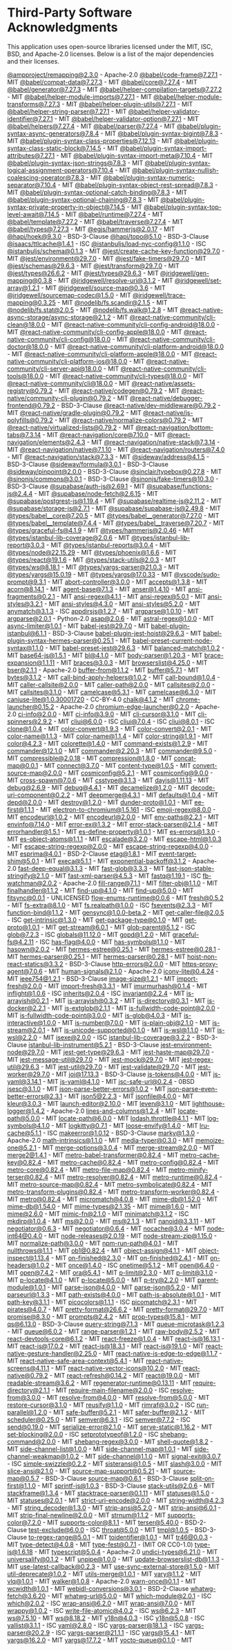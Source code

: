 # Third-Party Software Acknowledgments

This application uses open-source libraries licensed under the MIT, ISC, BSD, and Apache-2.0 licenses. Below is a list of the major dependencies and their licenses.


[@ampproject/remapping@2.3.0](https://github.com/ampproject/remapping) - Apache-2.0
[@babel/code-frame@7.27.1](https://github.com/babel/babel) - MIT
[@babel/compat-data@7.27.3](https://github.com/babel/babel) - MIT
[@babel/core@7.27.4](https://github.com/babel/babel) - MIT
[@babel/generator@7.27.3](https://github.com/babel/babel) - MIT
[@babel/helper-compilation-targets@7.27.2](https://github.com/babel/babel) - MIT
[@babel/helper-module-imports@7.27.1](https://github.com/babel/babel) - MIT
[@babel/helper-module-transforms@7.27.3](https://github.com/babel/babel) - MIT
[@babel/helper-plugin-utils@7.27.1](https://github.com/babel/babel) - MIT
[@babel/helper-string-parser@7.27.1](https://github.com/babel/babel) - MIT
[@babel/helper-validator-identifier@7.27.1](https://github.com/babel/babel) - MIT
[@babel/helper-validator-option@7.27.1](https://github.com/babel/babel) - MIT
[@babel/helpers@7.27.4](https://github.com/babel/babel) - MIT
[@babel/parser@7.27.4](https://github.com/babel/babel) - MIT
[@babel/plugin-syntax-async-generators@7.8.4](https://github.com/babel/babel/tree/master/packages/babel-plugin-syntax-async-generators) - MIT
[@babel/plugin-syntax-bigint@7.8.3](https://github.com/babel/babel/tree/master/packages/babel-plugin-syntax-bigint) - MIT
[@babel/plugin-syntax-class-properties@7.12.13](https://github.com/babel/babel) - MIT
[@babel/plugin-syntax-class-static-block@7.14.5](https://github.com/babel/babel) - MIT
[@babel/plugin-syntax-import-attributes@7.27.1](https://github.com/babel/babel) - MIT
[@babel/plugin-syntax-import-meta@7.10.4](https://github.com/babel/babel) - MIT
[@babel/plugin-syntax-json-strings@7.8.3](https://github.com/babel/babel/tree/master/packages/babel-plugin-syntax-json-strings) - MIT
[@babel/plugin-syntax-logical-assignment-operators@7.10.4](https://github.com/babel/babel) - MIT
[@babel/plugin-syntax-nullish-coalescing-operator@7.8.3](https://github.com/babel/babel/tree/master/packages/babel-plugin-syntax-nullish-coalescing-operator) - MIT
[@babel/plugin-syntax-numeric-separator@7.10.4](https://github.com/babel/babel) - MIT
[@babel/plugin-syntax-object-rest-spread@7.8.3](https://github.com/babel/babel/tree/master/packages/babel-plugin-syntax-object-rest-spread) - MIT
[@babel/plugin-syntax-optional-catch-binding@7.8.3](https://github.com/babel/babel/tree/master/packages/babel-plugin-syntax-optional-catch-binding) - MIT
[@babel/plugin-syntax-optional-chaining@7.8.3](https://github.com/babel/babel/tree/master/packages/babel-plugin-syntax-optional-chaining) - MIT
[@babel/plugin-syntax-private-property-in-object@7.14.5](https://github.com/babel/babel) - MIT
[@babel/plugin-syntax-top-level-await@7.14.5](https://github.com/babel/babel) - MIT
[@babel/runtime@7.27.4](https://github.com/babel/babel) - MIT
[@babel/template@7.27.2](https://github.com/babel/babel) - MIT
[@babel/traverse@7.27.4](https://github.com/babel/babel) - MIT
[@babel/types@7.27.3](https://github.com/babel/babel) - MIT
[@egjs/hammerjs@2.0.17](https://github.com/naver/hammer.js) - MIT
[@hapi/hoek@9.3.0](https://github.com/hapijs/hoek) - BSD-3-Clause
[@hapi/topo@5.1.0](https://github.com/hapijs/topo) - BSD-3-Clause
[@isaacs/ttlcache@1.4.1](https://github.com/isaacs/ttlcache) - ISC
[@istanbuljs/load-nyc-config@1.1.0](https://github.com/istanbuljs/load-nyc-config) - ISC
[@istanbuljs/schema@0.1.3](https://github.com/istanbuljs/schema) - MIT
[@jest/create-cache-key-function@29.7.0](https://github.com/jestjs/jest) - MIT
[@jest/environment@29.7.0](https://github.com/jestjs/jest) - MIT
[@jest/fake-timers@29.7.0](https://github.com/jestjs/jest) - MIT
[@jest/schemas@29.6.3](https://github.com/jestjs/jest) - MIT
[@jest/transform@29.7.0](https://github.com/jestjs/jest) - MIT
[@jest/types@26.6.2](https://github.com/facebook/jest) - MIT
[@jest/types@29.6.3](https://github.com/jestjs/jest) - MIT
[@jridgewell/gen-mapping@0.3.8](https://github.com/jridgewell/gen-mapping) - MIT
[@jridgewell/resolve-uri@3.1.2](https://github.com/jridgewell/resolve-uri) - MIT
[@jridgewell/set-array@1.2.1](https://github.com/jridgewell/set-array) - MIT
[@jridgewell/source-map@0.3.6](https://github.com/jridgewell/source-map) - MIT
[@jridgewell/sourcemap-codec@1.5.0](https://github.com/jridgewell/sourcemap-codec) - MIT
[@jridgewell/trace-mapping@0.3.25](https://github.com/jridgewell/trace-mapping) - MIT
[@nodelib/fs.scandir@2.1.5](https://github.com/nodelib/nodelib/tree/master/packages/fs/fs.scandir) - MIT
[@nodelib/fs.stat@2.0.5](https://github.com/nodelib/nodelib/tree/master/packages/fs/fs.stat) - MIT
[@nodelib/fs.walk@1.2.8](https://github.com/nodelib/nodelib/tree/master/packages/fs/fs.walk) - MIT
[@react-native-async-storage/async-storage@2.1.2](https://github.com/react-native-async-storage/async-storage) - MIT
[@react-native-community/cli-clean@18.0.0](https://github.com/react-native-community/cli) - MIT
[@react-native-community/cli-config-android@18.0.0](https://github.com/react-native-community/cli) - MIT
[@react-native-community/cli-config-apple@18.0.0](https://github.com/react-native-community/cli) - MIT
[@react-native-community/cli-config@18.0.0](https://github.com/react-native-community/cli) - MIT
[@react-native-community/cli-doctor@18.0.0](https://github.com/react-native-community/cli) - MIT
[@react-native-community/cli-platform-android@18.0.0](https://github.com/react-native-community/cli) - MIT
[@react-native-community/cli-platform-apple@18.0.0](https://github.com/react-native-community/cli) - MIT
[@react-native-community/cli-platform-ios@18.0.0](https://github.com/react-native-community/cli) - MIT
[@react-native-community/cli-server-api@18.0.0](https://github.com/react-native-community/cli) - MIT
[@react-native-community/cli-tools@18.0.0](https://github.com/react-native-community/cli) - MIT
[@react-native-community/cli-types@18.0.0](https://github.com/react-native-community/cli) - MIT
[@react-native-community/cli@18.0.0](https://github.com/react-native-community/cli) - MIT
[@react-native/assets-registry@0.79.2](https://github.com/facebook/react-native) - MIT
[@react-native/codegen@0.79.2](https://github.com/facebook/react-native) - MIT
[@react-native/community-cli-plugin@0.79.2](https://github.com/facebook/react-native) - MIT
[@react-native/debugger-frontend@0.79.2](https://github.com/facebook/react-native) - BSD-3-Clause
[@react-native/dev-middleware@0.79.2](https://github.com/facebook/react-native) - MIT
[@react-native/gradle-plugin@0.79.2](https://github.com/facebook/react-native) - MIT
[@react-native/js-polyfills@0.79.2](https://github.com/facebook/react-native) - MIT
[@react-native/normalize-colors@0.79.2](https://github.com/facebook/react-native) - MIT
[@react-native/virtualized-lists@0.79.2](https://github.com/facebook/react-native) - MIT
[@react-navigation/bottom-tabs@7.3.14](https://github.com/react-navigation/react-navigation) - MIT
[@react-navigation/core@7.10.0](https://github.com/react-navigation/react-navigation) - MIT
[@react-navigation/elements@2.4.3](https://github.com/react-navigation/react-navigation) - MIT
[@react-navigation/native-stack@7.3.14](https://github.com/react-navigation/react-navigation) - MIT
[@react-navigation/native@7.1.10](https://github.com/react-navigation/react-navigation) - MIT
[@react-navigation/routers@7.4.0](https://github.com/react-navigation/react-navigation) - MIT
[@react-navigation/stack@7.3.3](https://github.com/react-navigation/react-navigation) - MIT
[@sideway/address@4.1.5](https://github.com/sideway/address) - BSD-3-Clause
[@sideway/formula@3.0.1](https://github.com/sideway/formula) - BSD-3-Clause
[@sideway/pinpoint@2.0.0](https://github.com/sideway/pinpoint) - BSD-3-Clause
[@sinclair/typebox@0.27.8](https://github.com/sinclairzx81/typebox) - MIT
[@sinonjs/commons@3.0.1](https://github.com/sinonjs/commons) - BSD-3-Clause
[@sinonjs/fake-timers@10.3.0](https://github.com/sinonjs/fake-timers) - BSD-3-Clause
[@supabase/auth-js@2.69.1](https://github.com/supabase/auth-js) - MIT
[@supabase/functions-js@2.4.4](https://github.com/supabase/functions-js) - MIT
[@supabase/node-fetch@2.6.15](https://github.com/supabase/node-fetch) - MIT
[@supabase/postgrest-js@1.19.4](https://github.com/supabase/postgrest-js) - MIT
[@supabase/realtime-js@2.11.2](https://github.com/supabase/realtime-js) - MIT
[@supabase/storage-js@2.7.1](https://github.com/supabase/storage-js) - MIT
[@supabase/supabase-js@2.49.8](https://github.com/supabase/supabase-js) - MIT
[@types/babel__core@7.20.5](https://github.com/DefinitelyTyped/DefinitelyTyped) - MIT
[@types/babel__generator@7.27.0](https://github.com/DefinitelyTyped/DefinitelyTyped) - MIT
[@types/babel__template@7.4.4](https://github.com/DefinitelyTyped/DefinitelyTyped) - MIT
[@types/babel__traverse@7.20.7](https://github.com/DefinitelyTyped/DefinitelyTyped) - MIT
[@types/graceful-fs@4.1.9](https://github.com/DefinitelyTyped/DefinitelyTyped) - MIT
[@types/hammerjs@2.0.46](https://github.com/DefinitelyTyped/DefinitelyTyped) - MIT
[@types/istanbul-lib-coverage@2.0.6](https://github.com/DefinitelyTyped/DefinitelyTyped) - MIT
[@types/istanbul-lib-report@3.0.3](https://github.com/DefinitelyTyped/DefinitelyTyped) - MIT
[@types/istanbul-reports@3.0.4](https://github.com/DefinitelyTyped/DefinitelyTyped) - MIT
[@types/node@22.15.29](https://github.com/DefinitelyTyped/DefinitelyTyped) - MIT
[@types/phoenix@1.6.6](https://github.com/DefinitelyTyped/DefinitelyTyped) - MIT
[@types/react@19.1.6](https://github.com/DefinitelyTyped/DefinitelyTyped) - MIT
[@types/stack-utils@2.0.3](https://github.com/DefinitelyTyped/DefinitelyTyped) - MIT
[@types/ws@8.18.1](https://github.com/DefinitelyTyped/DefinitelyTyped) - MIT
[@types/yargs-parser@21.0.3](https://github.com/DefinitelyTyped/DefinitelyTyped) - MIT
[@types/yargs@15.0.19](https://github.com/DefinitelyTyped/DefinitelyTyped) - MIT
[@types/yargs@17.0.33](https://github.com/DefinitelyTyped/DefinitelyTyped) - MIT
[@vscode/sudo-prompt@9.3.1](https://github.com/bpasero/sudo-prompt) - MIT
[abort-controller@3.0.0](https://github.com/mysticatea/abort-controller) - MIT
[accepts@1.3.8](https://github.com/jshttp/accepts) - MIT
[acorn@8.14.1](https://github.com/acornjs/acorn) - MIT
[agent-base@7.1.3](https://github.com/TooTallNate/proxy-agents) - MIT
[anser@1.4.10](https://github.com/IonicaBizau/anser) - MIT
[ansi-fragments@0.2.1](https://github.com/zamotany/ansi-fragments) - MIT
[ansi-regex@4.1.1](https://github.com/chalk/ansi-regex) - MIT
[ansi-regex@5.0.1](https://github.com/chalk/ansi-regex) - MIT
[ansi-styles@3.2.1](https://github.com/chalk/ansi-styles) - MIT
[ansi-styles@4.3.0](https://github.com/chalk/ansi-styles) - MIT
[ansi-styles@5.2.0](https://github.com/chalk/ansi-styles) - MIT
[anymatch@3.1.3](https://github.com/micromatch/anymatch) - ISC
[appdirsjs@1.2.7](https://github.com/codingjerk/appdirsjs) - MIT
[argparse@1.0.10](https://github.com/nodeca/argparse) - MIT
[argparse@2.0.1](https://github.com/nodeca/argparse) - Python-2.0
[asap@2.0.6](https://github.com/kriskowal/asap) - MIT
[astral-regex@1.0.0](https://github.com/kevva/astral-regex) - MIT
[async-limiter@1.0.1](https://github.com/strml/async-limiter) - MIT
[babel-jest@29.7.0](https://github.com/jestjs/jest) - MIT
[babel-plugin-istanbul@6.1.1](https://github.com/istanbuljs/babel-plugin-istanbul) - BSD-3-Clause
[babel-plugin-jest-hoist@29.6.3](https://github.com/jestjs/jest) - MIT
[babel-plugin-syntax-hermes-parser@0.25.1](https://github.com/facebook/hermes) - MIT
[babel-preset-current-node-syntax@1.1.0](https://github.com/nicolo-ribaudo/babel-preset-current-node-syntax) - MIT
[babel-preset-jest@29.6.3](https://github.com/jestjs/jest) - MIT
[balanced-match@1.0.2](https://github.com/juliangruber/balanced-match) - MIT
[base64-js@1.5.1](https://github.com/beatgammit/base64-js) - MIT
[bl@4.1.0](https://github.com/rvagg/bl) - MIT
[body-parser@1.20.3](https://github.com/expressjs/body-parser) - MIT
[brace-expansion@1.1.11](https://github.com/juliangruber/brace-expansion) - MIT
[braces@3.0.3](https://github.com/micromatch/braces) - MIT
[browserslist@4.25.0](https://github.com/browserslist/browserslist) - MIT
[bser@2.1.1](https://github.com/facebook/watchman) - Apache-2.0
[buffer-from@1.1.2](https://github.com/LinusU/buffer-from) - MIT
[buffer@5.7.1](https://github.com/feross/buffer) - MIT
[bytes@3.1.2](https://github.com/visionmedia/bytes.js) - MIT
[call-bind-apply-helpers@1.0.2](https://github.com/ljharb/call-bind-apply-helpers) - MIT
[call-bound@1.0.4](https://github.com/ljharb/call-bound) - MIT
[caller-callsite@2.0.0](https://github.com/sindresorhus/caller-callsite) - MIT
[caller-path@2.0.0](https://github.com/sindresorhus/caller-path) - MIT
[callsites@2.0.0](https://github.com/sindresorhus/callsites) - MIT
[callsites@3.1.0](https://github.com/sindresorhus/callsites) - MIT
[camelcase@5.3.1](https://github.com/sindresorhus/camelcase) - MIT
[camelcase@6.3.0](https://github.com/sindresorhus/camelcase) - MIT
[caniuse-lite@1.0.30001720](https://github.com/browserslist/caniuse-lite) - CC-BY-4.0
[chalk@4.1.2](https://github.com/chalk/chalk) - MIT
[chrome-launcher@0.15.2](https://github.com/GoogleChrome/chrome-launcher) - Apache-2.0
[chromium-edge-launcher@0.2.0](https://github.com/cezaraugusto/chromium-edge-launcher) - Apache-2.0
[ci-info@2.0.0](https://github.com/watson/ci-info) - MIT
[ci-info@3.9.0](https://github.com/watson/ci-info) - MIT
[cli-cursor@3.1.0](https://github.com/sindresorhus/cli-cursor) - MIT
[cli-spinners@2.9.2](https://github.com/sindresorhus/cli-spinners) - MIT
[cliui@6.0.0](https://github.com/yargs/cliui) - ISC
[cliui@7.0.4](https://github.com/yargs/cliui) - ISC
[cliui@8.0.1](https://github.com/yargs/cliui) - ISC
[clone@1.0.4](https://github.com/pvorb/node-clone) - MIT
[color-convert@1.9.3](https://github.com/Qix-/color-convert) - MIT
[color-convert@2.0.1](https://github.com/Qix-/color-convert) - MIT
[color-name@1.1.3](https://github.com/dfcreative/color-name) - MIT
[color-name@1.1.4](https://github.com/colorjs/color-name) - MIT
[color-string@1.9.1](https://github.com/Qix-/color-string) - MIT
[color@4.2.3](https://github.com/Qix-/color) - MIT
[colorette@1.4.0](https://github.com/jorgebucaran/colorette) - MIT
[command-exists@1.2.9](https://github.com/mathisonian/command-exists) - MIT
[commander@12.1.0](https://github.com/tj/commander.js) - MIT
[commander@2.20.3](https://github.com/tj/commander.js) - MIT
[commander@9.5.0](https://github.com/tj/commander.js) - MIT
[compressible@2.0.18](https://github.com/jshttp/compressible) - MIT
[compression@1.8.0](https://github.com/expressjs/compression) - MIT
[concat-map@0.0.1](https://github.com/substack/node-concat-map) - MIT
[connect@3.7.0](https://github.com/senchalabs/connect) - MIT
[content-type@1.0.5](https://github.com/jshttp/content-type) - MIT
[convert-source-map@2.0.0](https://github.com/thlorenz/convert-source-map) - MIT
[cosmiconfig@5.2.1](https://github.com/davidtheclark/cosmiconfig) - MIT
[cosmiconfig@9.0.0](https://github.com/cosmiconfig/cosmiconfig) - MIT
[cross-spawn@7.0.6](https://github.com/moxystudio/node-cross-spawn) - MIT
[csstype@3.1.3](https://github.com/frenic/csstype) - MIT
[dayjs@1.11.13](https://github.com/iamkun/dayjs) - MIT
[debug@2.6.9](https://github.com/visionmedia/debug) - MIT
[debug@4.4.1](https://github.com/debug-js/debug) - MIT
[decamelize@1.2.0](https://github.com/sindresorhus/decamelize) - MIT
[decode-uri-component@0.2.2](https://github.com/SamVerschueren/decode-uri-component) - MIT
[deepmerge@4.3.1](https://github.com/TehShrike/deepmerge) - MIT
[defaults@1.0.4](https://github.com/sindresorhus/node-defaults) - MIT
[depd@2.0.0](https://github.com/dougwilson/nodejs-depd) - MIT
[destroy@1.2.0](https://github.com/stream-utils/destroy) - MIT
[dunder-proto@1.0.1](https://github.com/es-shims/dunder-proto) - MIT
[ee-first@1.1.1](https://github.com/jonathanong/ee-first) - MIT
[electron-to-chromium@1.5.161](https://github.com/kilian/electron-to-chromium) - ISC
[emoji-regex@8.0.0](https://github.com/mathiasbynens/emoji-regex) - MIT
[encodeurl@1.0.2](https://github.com/pillarjs/encodeurl) - MIT
[encodeurl@2.0.0](https://github.com/pillarjs/encodeurl) - MIT
[env-paths@2.2.1](https://github.com/sindresorhus/env-paths) - MIT
[envinfo@7.14.0](https://github.com/tabrindle/envinfo) - MIT
[error-ex@1.3.2](https://github.com/qix-/node-error-ex) - MIT
[error-stack-parser@2.1.4](https://github.com/stacktracejs/error-stack-parser) - MIT
[errorhandler@1.5.1](https://github.com/expressjs/errorhandler) - MIT
[es-define-property@1.0.1](https://github.com/ljharb/es-define-property) - MIT
[es-errors@1.3.0](https://github.com/ljharb/es-errors) - MIT
[es-object-atoms@1.1.1](https://github.com/ljharb/es-object-atoms) - MIT
[escalade@3.2.0](https://github.com/lukeed/escalade) - MIT
[escape-html@1.0.3](https://github.com/component/escape-html) - MIT
[escape-string-regexp@2.0.0](https://github.com/sindresorhus/escape-string-regexp) - MIT
[escape-string-regexp@4.0.0](https://github.com/sindresorhus/escape-string-regexp) - MIT
[esprima@4.0.1](https://github.com/jquery/esprima) - BSD-2-Clause
[etag@1.8.1](https://github.com/jshttp/etag) - MIT
[event-target-shim@5.0.1](https://github.com/mysticatea/event-target-shim) - MIT
[execa@5.1.1](https://github.com/sindresorhus/execa) - MIT
[exponential-backoff@3.1.2](https://github.com/coveooss/exponential-backoff) - Apache-2.0
[fast-deep-equal@3.1.3](https://github.com/epoberezkin/fast-deep-equal) - MIT
[fast-glob@3.3.3](https://github.com/mrmlnc/fast-glob) - MIT
[fast-json-stable-stringify@2.1.0](https://github.com/epoberezkin/fast-json-stable-stringify) - MIT
[fast-xml-parser@4.5.3](https://github.com/NaturalIntelligence/fast-xml-parser) - MIT
[fastq@1.19.1](https://github.com/mcollina/fastq) - ISC
[fb-watchman@2.0.2](https://github.com/facebook/watchman) - Apache-2.0
[fill-range@7.1.1](https://github.com/jonschlinkert/fill-range) - MIT
[filter-obj@1.1.0](https://github.com/sindresorhus/filter-obj) - MIT
[finalhandler@1.1.2](https://github.com/pillarjs/finalhandler) - MIT
[find-up@4.1.0](https://github.com/sindresorhus/find-up) - MIT
[find-up@5.0.0](https://github.com/sindresorhus/find-up) - MIT
[fitsync@0.0.1](undefined) - UNLICENSED
[flow-enums-runtime@0.0.6](https://github.com/facebook/flow) - MIT
[fresh@0.5.2](https://github.com/jshttp/fresh) - MIT
[fs-extra@8.1.0](https://github.com/jprichardson/node-fs-extra) - MIT
[fs.realpath@1.0.0](https://github.com/isaacs/fs.realpath) - ISC
[fsevents@2.3.3](https://github.com/fsevents/fsevents) - MIT
[function-bind@1.1.2](https://github.com/Raynos/function-bind) - MIT
[gensync@1.0.0-beta.2](https://github.com/loganfsmyth/gensync) - MIT
[get-caller-file@2.0.5](https://github.com/stefanpenner/get-caller-file) - ISC
[get-intrinsic@1.3.0](https://github.com/ljharb/get-intrinsic) - MIT
[get-package-type@0.1.0](https://github.com/cfware/get-package-type) - MIT
[get-proto@1.0.1](https://github.com/ljharb/get-proto) - MIT
[get-stream@6.0.1](https://github.com/sindresorhus/get-stream) - MIT
[glob-parent@5.1.2](https://github.com/gulpjs/glob-parent) - ISC
[glob@7.2.3](https://github.com/isaacs/node-glob) - ISC
[globals@11.12.0](https://github.com/sindresorhus/globals) - MIT
[gopd@1.2.0](https://github.com/ljharb/gopd) - MIT
[graceful-fs@4.2.11](https://github.com/isaacs/node-graceful-fs) - ISC
[has-flag@4.0.0](https://github.com/sindresorhus/has-flag) - MIT
[has-symbols@1.1.0](https://github.com/inspect-js/has-symbols) - MIT
[hasown@2.0.2](https://github.com/inspect-js/hasOwn) - MIT
[hermes-estree@0.25.1](https://github.com/facebook/hermes) - MIT
[hermes-estree@0.28.1](https://github.com/facebook/hermes) - MIT
[hermes-parser@0.25.1](https://github.com/facebook/hermes) - MIT
[hermes-parser@0.28.1](https://github.com/facebook/hermes) - MIT
[hoist-non-react-statics@3.3.2](https://github.com/mridgway/hoist-non-react-statics) - BSD-3-Clause
[http-errors@2.0.0](https://github.com/jshttp/http-errors) - MIT
[https-proxy-agent@7.0.6](https://github.com/TooTallNate/proxy-agents) - MIT
[human-signals@2.1.0](https://github.com/ehmicky/human-signals) - Apache-2.0
[iconv-lite@0.4.24](https://github.com/ashtuchkin/iconv-lite) - MIT
[ieee754@1.2.1](https://github.com/feross/ieee754) - BSD-3-Clause
[image-size@1.2.1](https://github.com/image-size/image-size) - MIT
[import-fresh@2.0.0](https://github.com/sindresorhus/import-fresh) - MIT
[import-fresh@3.3.1](https://github.com/sindresorhus/import-fresh) - MIT
[imurmurhash@0.1.4](https://github.com/jensyt/imurmurhash-js) - MIT
[inflight@1.0.6](https://github.com/npm/inflight) - ISC
[inherits@2.0.4](https://github.com/isaacs/inherits) - ISC
[invariant@2.2.4](https://github.com/zertosh/invariant) - MIT
[is-arrayish@0.2.1](https://github.com/qix-/node-is-arrayish) - MIT
[is-arrayish@0.3.2](https://github.com/qix-/node-is-arrayish) - MIT
[is-directory@0.3.1](https://github.com/jonschlinkert/is-directory) - MIT
[is-docker@2.2.1](https://github.com/sindresorhus/is-docker) - MIT
[is-extglob@2.1.1](https://github.com/jonschlinkert/is-extglob) - MIT
[is-fullwidth-code-point@2.0.0](https://github.com/sindresorhus/is-fullwidth-code-point) - MIT
[is-fullwidth-code-point@3.0.0](https://github.com/sindresorhus/is-fullwidth-code-point) - MIT
[is-glob@4.0.3](https://github.com/micromatch/is-glob) - MIT
[is-interactive@1.0.0](https://github.com/sindresorhus/is-interactive) - MIT
[is-number@7.0.0](https://github.com/jonschlinkert/is-number) - MIT
[is-plain-obj@2.1.0](https://github.com/sindresorhus/is-plain-obj) - MIT
[is-stream@2.0.1](https://github.com/sindresorhus/is-stream) - MIT
[is-unicode-supported@0.1.0](https://github.com/sindresorhus/is-unicode-supported) - MIT
[is-wsl@1.1.0](https://github.com/sindresorhus/is-wsl) - MIT
[is-wsl@2.2.0](https://github.com/sindresorhus/is-wsl) - MIT
[isexe@2.0.0](https://github.com/isaacs/isexe) - ISC
[istanbul-lib-coverage@3.2.2](https://github.com/istanbuljs/istanbuljs) - BSD-3-Clause
[istanbul-lib-instrument@5.2.1](https://github.com/istanbuljs/istanbuljs) - BSD-3-Clause
[jest-environment-node@29.7.0](https://github.com/jestjs/jest) - MIT
[jest-get-type@29.6.3](https://github.com/jestjs/jest) - MIT
[jest-haste-map@29.7.0](https://github.com/jestjs/jest) - MIT
[jest-message-util@29.7.0](https://github.com/jestjs/jest) - MIT
[jest-mock@29.7.0](https://github.com/jestjs/jest) - MIT
[jest-regex-util@29.6.3](https://github.com/jestjs/jest) - MIT
[jest-util@29.7.0](https://github.com/jestjs/jest) - MIT
[jest-validate@29.7.0](https://github.com/jestjs/jest) - MIT
[jest-worker@29.7.0](https://github.com/jestjs/jest) - MIT
[joi@17.13.3](https://github.com/hapijs/joi) - BSD-3-Clause
[js-tokens@4.0.0](https://github.com/lydell/js-tokens) - MIT
[js-yaml@3.14.1](https://github.com/nodeca/js-yaml) - MIT
[js-yaml@4.1.0](https://github.com/nodeca/js-yaml) - MIT
[jsc-safe-url@0.2.4](https://github.com/robhogan/jsc-safe-url) - 0BSD
[jsesc@3.1.0](https://github.com/mathiasbynens/jsesc) - MIT
[json-parse-better-errors@1.0.2](https://github.com/zkat/json-parse-better-errors) - MIT
[json-parse-even-better-errors@2.3.1](https://github.com/npm/json-parse-even-better-errors) - MIT
[json5@2.2.3](https://github.com/json5/json5) - MIT
[jsonfile@4.0.0](https://github.com/jprichardson/node-jsonfile) - MIT
[kleur@3.0.3](https://github.com/lukeed/kleur) - MIT
[launch-editor@2.10.0](https://github.com/yyx990803/launch-editor) - MIT
[leven@3.1.0](https://github.com/sindresorhus/leven) - MIT
[lighthouse-logger@1.4.2](undefined) - Apache-2.0
[lines-and-columns@1.2.4](https://github.com/eventualbuddha/lines-and-columns) - MIT
[locate-path@5.0.0](https://github.com/sindresorhus/locate-path) - MIT
[locate-path@6.0.0](https://github.com/sindresorhus/locate-path) - MIT
[lodash.throttle@4.1.1](https://github.com/lodash/lodash) - MIT
[log-symbols@4.1.0](https://github.com/sindresorhus/log-symbols) - MIT
[logkitty@0.7.1](https://github.com/zamotany/logkitty) - MIT
[loose-envify@1.4.0](https://github.com/zertosh/loose-envify) - MIT
[lru-cache@5.1.1](https://github.com/isaacs/node-lru-cache) - ISC
[makeerror@1.0.12](https://github.com/daaku/nodejs-makeerror) - BSD-3-Clause
[marky@1.3.0](https://github.com/nolanlawson/marky) - Apache-2.0
[math-intrinsics@1.1.0](https://github.com/es-shims/math-intrinsics) - MIT
[media-typer@0.3.0](https://github.com/jshttp/media-typer) - MIT
[memoize-one@5.2.1](https://github.com/alexreardon/memoize-one) - MIT
[merge-options@3.0.4](https://github.com/schnittstabil/merge-options) - MIT
[merge-stream@2.0.0](https://github.com/grncdr/merge-stream) - MIT
[merge2@1.4.1](https://github.com/teambition/merge2) - MIT
[metro-babel-transformer@0.82.4](https://github.com/facebook/metro) - MIT
[metro-cache-key@0.82.4](https://github.com/facebook/metro) - MIT
[metro-cache@0.82.4](https://github.com/facebook/metro) - MIT
[metro-config@0.82.4](https://github.com/facebook/metro) - MIT
[metro-core@0.82.4](https://github.com/facebook/metro) - MIT
[metro-file-map@0.82.4](https://github.com/facebook/metro) - MIT
[metro-minify-terser@0.82.4](https://github.com/facebook/metro) - MIT
[metro-resolver@0.82.4](https://github.com/facebook/metro) - MIT
[metro-runtime@0.82.4](https://github.com/facebook/metro) - MIT
[metro-source-map@0.82.4](https://github.com/facebook/metro) - MIT
[metro-symbolicate@0.82.4](https://github.com/facebook/metro) - MIT
[metro-transform-plugins@0.82.4](https://github.com/facebook/metro) - MIT
[metro-transform-worker@0.82.4](https://github.com/facebook/metro) - MIT
[metro@0.82.4](https://github.com/facebook/metro) - MIT
[micromatch@4.0.8](https://github.com/micromatch/micromatch) - MIT
[mime-db@1.52.0](https://github.com/jshttp/mime-db) - MIT
[mime-db@1.54.0](https://github.com/jshttp/mime-db) - MIT
[mime-types@2.1.35](https://github.com/jshttp/mime-types) - MIT
[mime@1.6.0](https://github.com/broofa/node-mime) - MIT
[mime@2.6.0](https://github.com/broofa/mime) - MIT
[mimic-fn@2.1.0](https://github.com/sindresorhus/mimic-fn) - MIT
[minimatch@3.1.2](https://github.com/isaacs/minimatch) - ISC
[mkdirp@1.0.4](https://github.com/isaacs/node-mkdirp) - MIT
[ms@2.0.0](https://github.com/zeit/ms) - MIT
[ms@2.1.3](https://github.com/vercel/ms) - MIT
[nanoid@3.3.11](https://github.com/ai/nanoid) - MIT
[negotiator@0.6.3](https://github.com/jshttp/negotiator) - MIT
[negotiator@0.6.4](https://github.com/jshttp/negotiator) - MIT
[nocache@3.0.4](https://github.com/helmetjs/nocache) - MIT
[node-int64@0.4.0](https://github.com/broofa/node-int64) - MIT
[node-releases@2.0.19](https://github.com/chicoxyzzy/node-releases) - MIT
[node-stream-zip@1.15.0](https://github.com/antelle/node-stream-zip) - MIT
[normalize-path@3.0.0](https://github.com/jonschlinkert/normalize-path) - MIT
[npm-run-path@4.0.1](https://github.com/sindresorhus/npm-run-path) - MIT
[nullthrows@1.1.1](https://github.com/zertosh/nullthrows) - MIT
[ob1@0.82.4](https://github.com/facebook/metro) - MIT
[object-assign@4.1.1](https://github.com/sindresorhus/object-assign) - MIT
[object-inspect@1.13.4](https://github.com/inspect-js/object-inspect) - MIT
[on-finished@2.3.0](https://github.com/jshttp/on-finished) - MIT
[on-finished@2.4.1](https://github.com/jshttp/on-finished) - MIT
[on-headers@1.0.2](https://github.com/jshttp/on-headers) - MIT
[once@1.4.0](https://github.com/isaacs/once) - ISC
[onetime@5.1.2](https://github.com/sindresorhus/onetime) - MIT
[open@6.4.0](https://github.com/sindresorhus/open) - MIT
[open@7.4.2](https://github.com/sindresorhus/open) - MIT
[ora@5.4.1](https://github.com/sindresorhus/ora) - MIT
[p-limit@2.3.0](https://github.com/sindresorhus/p-limit) - MIT
[p-limit@3.1.0](https://github.com/sindresorhus/p-limit) - MIT
[p-locate@4.1.0](https://github.com/sindresorhus/p-locate) - MIT
[p-locate@5.0.0](https://github.com/sindresorhus/p-locate) - MIT
[p-try@2.2.0](https://github.com/sindresorhus/p-try) - MIT
[parent-module@1.0.1](https://github.com/sindresorhus/parent-module) - MIT
[parse-json@4.0.0](https://github.com/sindresorhus/parse-json) - MIT
[parse-json@5.2.0](https://github.com/sindresorhus/parse-json) - MIT
[parseurl@1.3.3](https://github.com/pillarjs/parseurl) - MIT
[path-exists@4.0.0](https://github.com/sindresorhus/path-exists) - MIT
[path-is-absolute@1.0.1](https://github.com/sindresorhus/path-is-absolute) - MIT
[path-key@3.1.1](https://github.com/sindresorhus/path-key) - MIT
[picocolors@1.1.1](https://github.com/alexeyraspopov/picocolors) - ISC
[picomatch@2.3.1](https://github.com/micromatch/picomatch) - MIT
[pirates@4.0.7](https://github.com/danez/pirates) - MIT
[pretty-format@26.6.2](https://github.com/facebook/jest) - MIT
[pretty-format@29.7.0](https://github.com/jestjs/jest) - MIT
[promise@8.3.0](https://github.com/then/promise) - MIT
[prompts@2.4.2](https://github.com/terkelg/prompts) - MIT
[prop-types@15.8.1](https://github.com/facebook/prop-types) - MIT
[qs@6.13.0](https://github.com/ljharb/qs) - BSD-3-Clause
[query-string@7.1.3](https://github.com/sindresorhus/query-string) - MIT
[queue-microtask@1.2.3](https://github.com/feross/queue-microtask) - MIT
[queue@6.0.2](https://github.com/jessetane/queue) - MIT
[range-parser@1.2.1](https://github.com/jshttp/range-parser) - MIT
[raw-body@2.5.2](https://github.com/stream-utils/raw-body) - MIT
[react-devtools-core@6.1.2](https://github.com/facebook/react) - MIT
[react-freeze@1.0.4](https://github.com/software-mansion/react-freeze) - MIT
[react-is@16.13.1](https://github.com/facebook/react) - MIT
[react-is@17.0.2](https://github.com/facebook/react) - MIT
[react-is@18.3.1](https://github.com/facebook/react) - MIT
[react-is@19.1.0](https://github.com/facebook/react) - MIT
[react-native-gesture-handler@2.25.0](https://github.com/software-mansion/react-native-gesture-handler) - MIT
[react-native-is-edge-to-edge@1.1.7](https://github.com/zoontek/react-native-edge-to-edge) - MIT
[react-native-safe-area-context@5.4.1](https://github.com/th3rdwave/react-native-safe-area-context) - MIT
[react-native-screens@4.11.1](https://github.com/software-mansion/react-native-screens) - MIT
[react-native-vector-icons@10.2.0](https://github.com/oblador/react-native-vector-icons) - MIT
[react-native@0.79.2](https://github.com/facebook/react-native) - MIT
[react-refresh@0.14.2](https://github.com/facebook/react) - MIT
[react@19.0.0](https://github.com/facebook/react) - MIT
[readable-stream@3.6.2](https://github.com/nodejs/readable-stream) - MIT
[regenerator-runtime@0.13.11](https://github.com/facebook/regenerator/tree/main/packages/runtime) - MIT
[require-directory@2.1.1](https://github.com/troygoode/node-require-directory) - MIT
[require-main-filename@2.0.0](https://github.com/yargs/require-main-filename) - ISC
[resolve-from@3.0.0](https://github.com/sindresorhus/resolve-from) - MIT
[resolve-from@4.0.0](https://github.com/sindresorhus/resolve-from) - MIT
[resolve-from@5.0.0](https://github.com/sindresorhus/resolve-from) - MIT
[restore-cursor@3.1.0](https://github.com/sindresorhus/restore-cursor) - MIT
[reusify@1.1.0](https://github.com/mcollina/reusify) - MIT
[rimraf@3.0.2](https://github.com/isaacs/rimraf) - ISC
[run-parallel@1.2.0](https://github.com/feross/run-parallel) - MIT
[safe-buffer@5.2.1](https://github.com/feross/safe-buffer) - MIT
[safer-buffer@2.1.2](https://github.com/ChALkeR/safer-buffer) - MIT
[scheduler@0.25.0](https://github.com/facebook/react) - MIT
[semver@6.3.1](https://github.com/npm/node-semver) - ISC
[semver@7.7.2](https://github.com/npm/node-semver) - ISC
[send@0.19.0](https://github.com/pillarjs/send) - MIT
[serialize-error@2.1.0](https://github.com/sindresorhus/serialize-error) - MIT
[serve-static@1.16.2](https://github.com/expressjs/serve-static) - MIT
[set-blocking@2.0.0](https://github.com/yargs/set-blocking) - ISC
[setprototypeof@1.2.0](https://github.com/wesleytodd/setprototypeof) - ISC
[shebang-command@2.0.0](https://github.com/kevva/shebang-command) - MIT
[shebang-regex@3.0.0](https://github.com/sindresorhus/shebang-regex) - MIT
[shell-quote@1.8.2](https://github.com/ljharb/shell-quote) - MIT
[side-channel-list@1.0.0](https://github.com/ljharb/side-channel-list) - MIT
[side-channel-map@1.0.1](https://github.com/ljharb/side-channel-map) - MIT
[side-channel-weakmap@1.0.2](https://github.com/ljharb/side-channel-weakmap) - MIT
[side-channel@1.1.0](https://github.com/ljharb/side-channel) - MIT
[signal-exit@3.0.7](https://github.com/tapjs/signal-exit) - ISC
[simple-swizzle@0.2.2](https://github.com/qix-/node-simple-swizzle) - MIT
[sisteransi@1.0.5](https://github.com/terkelg/sisteransi) - MIT
[slash@3.0.0](https://github.com/sindresorhus/slash) - MIT
[slice-ansi@2.1.0](https://github.com/chalk/slice-ansi) - MIT
[source-map-support@0.5.21](https://github.com/evanw/node-source-map-support) - MIT
[source-map@0.5.7](https://github.com/mozilla/source-map) - BSD-3-Clause
[source-map@0.6.1](https://github.com/mozilla/source-map) - BSD-3-Clause
[split-on-first@1.1.0](https://github.com/sindresorhus/split-on-first) - MIT
[sprintf-js@1.0.3](https://github.com/alexei/sprintf.js) - BSD-3-Clause
[stack-utils@2.0.6](https://github.com/tapjs/stack-utils) - MIT
[stackframe@1.3.4](https://github.com/stacktracejs/stackframe) - MIT
[stacktrace-parser@0.1.11](https://github.com/errwischt/stacktrace-parser) - MIT
[statuses@1.5.0](https://github.com/jshttp/statuses) - MIT
[statuses@2.0.1](https://github.com/jshttp/statuses) - MIT
[strict-uri-encode@2.0.0](https://github.com/kevva/strict-uri-encode) - MIT
[string-width@4.2.3](https://github.com/sindresorhus/string-width) - MIT
[string_decoder@1.3.0](https://github.com/nodejs/string_decoder) - MIT
[strip-ansi@5.2.0](https://github.com/chalk/strip-ansi) - MIT
[strip-ansi@6.0.1](https://github.com/chalk/strip-ansi) - MIT
[strip-final-newline@2.0.0](https://github.com/sindresorhus/strip-final-newline) - MIT
[strnum@1.1.2](https://github.com/NaturalIntelligence/strnum) - MIT
[supports-color@7.2.0](https://github.com/chalk/supports-color) - MIT
[supports-color@8.1.1](https://github.com/chalk/supports-color) - MIT
[terser@5.40.0](https://github.com/terser/terser) - BSD-2-Clause
[test-exclude@6.0.0](https://github.com/istanbuljs/test-exclude) - ISC
[throat@5.0.0](https://github.com/ForbesLindesay/throat) - MIT
[tmpl@1.0.5](https://github.com/daaku/nodejs-tmpl) - BSD-3-Clause
[to-regex-range@5.0.1](https://github.com/micromatch/to-regex-range) - MIT
[toidentifier@1.0.1](https://github.com/component/toidentifier) - MIT
[tr46@0.0.3](https://github.com/Sebmaster/tr46.js) - MIT
[type-detect@4.0.8](https://github.com/chaijs/type-detect) - MIT
[type-fest@0.7.1](https://github.com/sindresorhus/type-fest) - (MIT OR CC0-1.0)
[type-is@1.6.18](https://github.com/jshttp/type-is) - MIT
[typescript@5.0.4](https://github.com/Microsoft/TypeScript) - Apache-2.0
[undici-types@6.21.0](https://github.com/nodejs/undici) - MIT
[universalify@0.1.2](https://github.com/RyanZim/universalify) - MIT
[unpipe@1.0.0](https://github.com/stream-utils/unpipe) - MIT
[update-browserslist-db@1.1.3](https://github.com/browserslist/update-db) - MIT
[use-latest-callback@0.2.3](https://github.com/satya164/use-latest-callback) - MIT
[use-sync-external-store@1.5.0](https://github.com/facebook/react) - MIT
[util-deprecate@1.0.2](https://github.com/TooTallNate/util-deprecate) - MIT
[utils-merge@1.0.1](https://github.com/jaredhanson/utils-merge) - MIT
[vary@1.1.2](https://github.com/jshttp/vary) - MIT
[vlq@1.0.1](https://github.com/Rich-Harris/vlq) - MIT
[walker@1.0.8](https://github.com/daaku/nodejs-walker) - Apache-2.0
[warn-once@0.1.1](https://github.com/satya164/warn-once) - MIT
[wcwidth@1.0.1](https://github.com/timoxley/wcwidth) - MIT
[webidl-conversions@3.0.1](https://github.com/jsdom/webidl-conversions) - BSD-2-Clause
[whatwg-fetch@3.6.20](https://github.com/github/fetch) - MIT
[whatwg-url@5.0.0](https://github.com/jsdom/whatwg-url) - MIT
[which-module@2.0.1](https://github.com/nexdrew/which-module) - ISC
[which@2.0.2](https://github.com/isaacs/node-which) - ISC
[wrap-ansi@6.2.0](https://github.com/chalk/wrap-ansi) - MIT
[wrap-ansi@7.0.0](https://github.com/chalk/wrap-ansi) - MIT
[wrappy@1.0.2](https://github.com/npm/wrappy) - ISC
[write-file-atomic@4.0.2](https://github.com/npm/write-file-atomic) - ISC
[ws@6.2.3](https://github.com/websockets/ws) - MIT
[ws@7.5.10](https://github.com/websockets/ws) - MIT
[ws@8.18.2](https://github.com/websockets/ws) - MIT
[y18n@4.0.3](https://github.com/yargs/y18n) - ISC
[y18n@5.0.8](https://github.com/yargs/y18n) - ISC
[yallist@3.1.1](https://github.com/isaacs/yallist) - ISC
[yaml@2.8.0](https://github.com/eemeli/yaml) - ISC
[yargs-parser@18.1.3](https://github.com/yargs/yargs-parser) - ISC
[yargs-parser@20.2.9](https://github.com/yargs/yargs-parser) - ISC
[yargs-parser@21.1.1](https://github.com/yargs/yargs-parser) - ISC
[yargs@15.4.1](https://github.com/yargs/yargs) - MIT
[yargs@16.2.0](https://github.com/yargs/yargs) - MIT
[yargs@17.7.2](https://github.com/yargs/yargs) - MIT
[yocto-queue@0.1.0](https://github.com/sindresorhus/yocto-queue) - MIT

